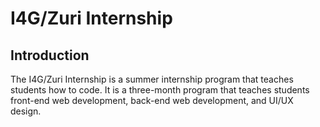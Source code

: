 # I4G/Zuri Internship

## Introduction
The I4G/Zuri Internship is a summer internship program that teaches students how to code. It is a three-month program that teaches students front-end web development, back-end web development, and UI/UX design.
